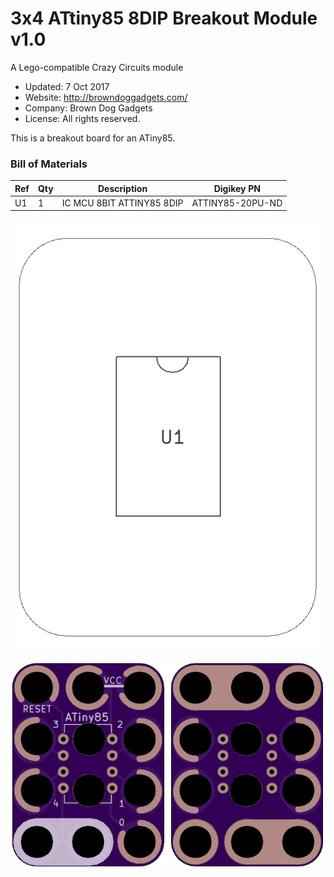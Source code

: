 <!--- start title --->
# 3x4 ATtiny85 8DIP Breakout Module v1.0
A Lego-compatible Crazy Circuits module

- Updated: 7 Oct 2017
- Website: http://browndoggadgets.com/
- Company: Brown Dog Gadgets
- License: All rights reserved.

<!--- end title --->

This is a breakout board for an ATiny85. 

<!--- bom start --->
### Bill of Materials

|Ref|Qty|Description|Digikey PN|
|---|---|-----------|------|
|U1|1|IC MCU 8BIT ATTINY85 8DIP|ATTINY85-20PU-ND|


<!--- bom end --->

![Assembly Diagram](assembly.png)

![Gerber Preview](preview.png)

